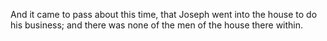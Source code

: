 And it came to pass about this time, that Joseph went into the house to do his business; and there was none of the men of the house there within.
